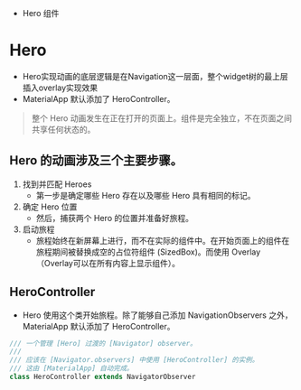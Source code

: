 * Hero 组件

# Hero
* Hero实现动画的底层逻辑是在Navigation这一层面，整个widget树的最上层插入overlay实现效果
* MaterialApp 默认添加了 HeroController。
> 整个 Hero 动画发生在正在打开的页面上。组件是完全独立，不在页面之间共享任何状态的。
## Hero 的动画涉及三个主要步骤。
1. 找到并匹配 Heroes
    * 第一步是确定哪些 Hero 存在以及哪些 Hero 具有相同的标记。
2. 确定 Hero 位置
    * 然后，捕获两个 Hero 的位置并准备好旅程。
3. 启动旅程
    * 旅程始终在新屏幕上进行，而不在实际的组件中。在开始页面上的组件在旅程期间被替换成空的占位符组件 (SizedBox)。而使用 Overlay（Overlay可以在所有内容上显示组件）。

## HeroController
* Hero 使用这个类开始旅程。除了能够自己添加 NavigationObservers 之外，MaterialApp 默认添加了 HeroController。
```dart
/// 一个管理 [Hero] 过渡的 [Navigator] observer。
///
/// 应该在 [Navigator.observers] 中使用 [HeroController] 的实例。
/// 这由 [MaterialApp] 自动完成。
class HeroController extends NavigatorObserver
```